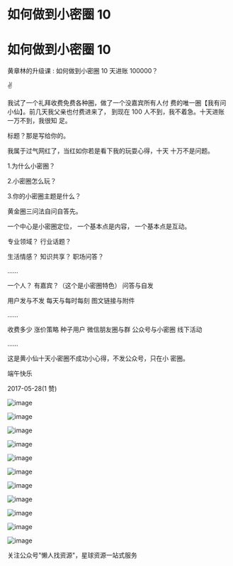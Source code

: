 # 如何做到小密圈 10

# 如何做到小密圈 10

黄章林的升级课 : 如何做到小密圈 10 天进账 100000？

✌

我试了一个礼拜收费免费各种圈，做了一个没嘉宾所有人付 费的唯一圈【我有问小仙】。前几天我父亲也付费进来了， 到现在 100 人不到，我不着急。十天进账一万不到，我很知 足。

标题？那是写给你的。

我属于过气网红了，当红如你若是看下我的玩耍心得，十天 十万不是问题。

1.为什么小密圈？

2.小密圈怎么玩？

3.你的小密圈主题是什么？

黄金圈三问法自问自答先。

一个中心是小密圈定位， 一个基本点是内容， 一个基本点是互动。

专业领域？ 行业话题？

生活情感？ 知识共享？ 职场问答？

……

一个人？ 有嘉宾？（这个是小密圈特色） 问答与自发

用户发与不发 每天与每时每刻 图文链接与附件

……

收费多少 涨价策略 种子用户 微信朋友圈与群 公众号与小密圈 线下活动

……

这是黄小仙十天小密圈不成功小心得，不发公众号，只在小 密圈。

端午快乐

2017-05-28(1 赞)

![image](img/Image_451.png)

![image](img/Image_452.png)

![image](img/Image_453.png)

![image](img/Image_454.png)

![image](img/Image_455.png)

![image](img/Image_456.png)

![image](img/Image_457.png)

![image](img/Image_458.png)

![image](img/Image_459.png)

![image](img/Image_460.png)

![image](img/Image_461.png)

关注公众号"懒人找资源"，星球资源一站式服务